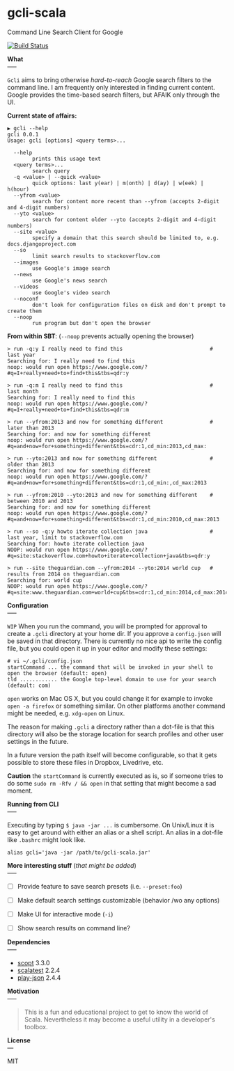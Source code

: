# gcli-scala
Command Line Search Client for Google

[![Build Status](https://travis-ci.org/sthzg/gcli-scala.svg?branch=master)](https://travis-ci.org/sthzg/gcli-scala)


**What**  
–––

`Gcli` aims to bring otherwise *hard-to-reach* Google search filters to the command line. I am frequently only 
interested in finding current content. Google provides the time-based search filters, but AFAIK only through the UI.

**Current state of affairs:**

    ▶ gcli --help
    gcli 0.0.1
    Usage: gcli [options] <query terms>...
    
      --help
            prints this usage text
      <query terms>...
            search query
      -q <value> | --quick <value>
            quick options: last y(ear) | m(onth) | d(ay) | w(eek) | h(hour)
      --yfrom <value>
            search for content more recent than --yfrom (accepts 2-digit and 4-digit numbers)
      --yto <value>
            search for content older --yto (accepts 2-digit and 4-digit numbers)
      --site <value>
            specify a domain that this search should be limited to, e.g. docs.djangoproject.com
      --so
            limit search results to stackoverflow.com
      --images
            use Google's image search
      --news
            use Google's news search
      --videos
            use Google's video search
      --noconf
            don't look for configuration files on disk and don't prompt to create them
      --noop
            run program but don't open the browser
    

**From within SBT**: (`--noop` prevents actually opening the browser)

    > run -q:y I really need to find this                            # last year
    Searching for: I really need to find this
    noop: would run open https://www.google.com/?#q=I+really+need+to+find+this&tbs=qdr:y

    > run -q:m I really need to find this                            # last month
    Searching for: I really need to find this
    noop: would run open https://www.google.com/?#q=I+really+need+to+find+this&tbs=qdr:m

    > run --yfrom:2013 and now for something different               # later than 2013
    Searching for: and now for something different
    noop: would run open https://www.google.com/?#q=and+now+for+something+different&tbs=cdr:1,cd_min:2013,cd_max:
    
    > run --yto:2013 and now for something different                 # older than 2013
    Searching for: and now for something different
    noop: would run open https://www.google.com/?#q=and+now+for+something+different&tbs=cdr:1,cd_min:,cd_max:2013
    
    > run --yfrom:2010 --yto:2013 and now for something different    # between 2010 and 2013
    Searching for: and now for something different
    noop: would run open https://www.google.com/?#q=and+now+for+something+different&tbs=cdr:1,cd_min:2010,cd_max:2013
    
    > run --so -q:y howto iterate collection java                    # last year, limit to stackoverflow.com
    Searching for: howto iterate collection java
    NOOP: would run open https://www.google.com/?#q=site:stackoverflow.com+howto+iterate+collection+java&tbs=qdr:y
    
    > run --site theguardian.com --yfrom:2014 --yto:2014 world cup   # results from 2014 on theguardian.com
    Searching for: world cup                                          
    NOOP: would run open https://www.google.com/?#q=site:www.theguardian.com+world+cup&tbs=cdr:1,cd_min:2014,cd_max:2014
    
    
**Configuration**  
–––

`WIP` When you run the command, you will be prompted for approval to create a `.gcli` directory 
at your home dir. If you approve a `config.json` will be saved in that directory. There is currently no nice api 
to write the config file, but you could open it up in your editor and modify these settings:

    # vi ~/.gcli/config.json
    startCommand ... the command that will be invoked in your shell to open the browser (default: open)
    tld ............ the Google top-level domain to use for your search (default: com)
    
`open` works on Mac OS X, but you could change it for example to invoke `open -a firefox` or something similar. On 
other platforms another command might be needed, e.g. `xdg-open` on Linux.

The reason for making `.gcli` a directory rather than a dot-file is that this directory will also be the storage 
location for search profiles and other user settings in the future.

In a future version the path itself will become configurable, so that it gets possible to store these files in 
Dropbox, Livedrive, etc.

**Caution** the `startCommand` is currently executed as is, so if someone tries to do some `sudo rm -Rfv / && open` 
 in that setting that might become a sad moment.

    
**Running from CLI**  
–––

Executing by typing `$ java -jar ...` is cumbersome. On Unix/Linux it is easy to get around with either an alias 
or a shell script. An alias in a dot-file like `.bashrc` might look like.

    alias gcli='java -jar /path/to/gcli-scala.jar'


**More interesting stuff** (*that might be added*)  
–––

- [ ] Provide feature to save search presets (i.e. `--preset:foo`)
- [ ] Make default search settings customizable (behavior /wo any options)
- [ ] Make UI for interactive mode (`-i`)
- [ ] Show search results on command line?


**Dependencies**  
–––

- [scopt](https://github.com/scopt/scopt) 3.3.0
- [scalatest](http://www.scalatest.org) 2.2.4
- [play-json](https://www.playframework.com/documentation/2.0/ScalaJson) 2.4.4


**Motivation**  
–––

> This is a fun and educational project to get to know the world of Scala. Nevertheless it may become a useful utility 
in a developer's toolbox.


**License**  
––

MIT
